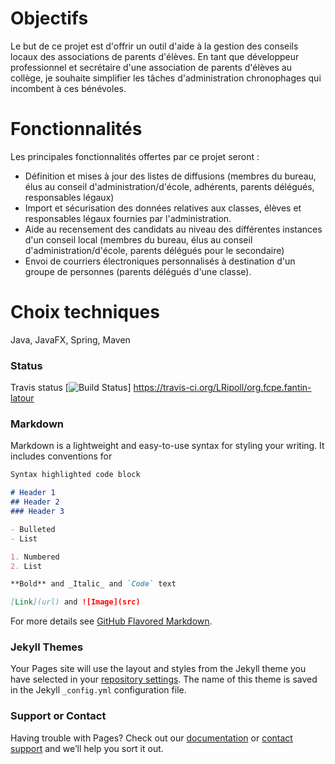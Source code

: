 # Objectifs
Le but de ce projet est d'offrir un outil d'aide à la gestion des conseils locaux des associations de parents d'élèves.
En tant que développeur professionnel et secrétaire d'une association de parents d'élèves au collège, je souhaite simplifier les tâches d'administration chronophages qui incombent à ces bénévoles.
# Fonctionnalités
Les principales fonctionnalités offertes par ce projet seront :
* Définition et mises à jour des listes de diffusions (membres du bureau, élus au conseil d'administration/d'école, adhérents, parents délégués, responsables légaux)
* Import et sécurisation des données relatives aux classes, élèves et responsables légaux fournies par l'administration.
* Aide au recensement des candidats au niveau des différentes instances d'un conseil local (membres du bureau, élus au conseil d'administration/d'école, parents délégués pour le secondaire)
* Envoi de courriers électroniques personnalisés à destination d'un groupe de personnes (parents délégués d'une classe).
# Choix techniques
Java, JavaFX, Spring, Maven

### Status
Travis status [![Build Status](https://travis-ci.org/LRipoll/org.fcpe.fantin-latour.svg?branch=master)] https://travis-ci.org/LRipoll/org.fcpe.fantin-latour

### Markdown

Markdown is a lightweight and easy-to-use syntax for styling your writing. It includes conventions for

```markdown
Syntax highlighted code block

# Header 1
## Header 2
### Header 3

- Bulleted
- List

1. Numbered
2. List

**Bold** and _Italic_ and `Code` text

[Link](url) and ![Image](src)
```

For more details see [GitHub Flavored Markdown](https://guides.github.com/features/mastering-markdown/).

### Jekyll Themes

Your Pages site will use the layout and styles from the Jekyll theme you have selected in your [repository settings](https://github.com/LRipoll/org.fcpe.fantin-latour/settings). The name of this theme is saved in the Jekyll `_config.yml` configuration file.

### Support or Contact

Having trouble with Pages? Check out our [documentation](https://help.github.com/categories/github-pages-basics/) or [contact support](https://github.com/contact) and we’ll help you sort it out.
